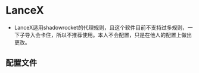 # LanceX
- LanceX适用shadowrocket的代理规则，且这个软件目前不支持过多规则，一下子导入会卡住，所以不推荐使用。本人不会配置，只是在他人的配置上做出更改。
## 配置文件




